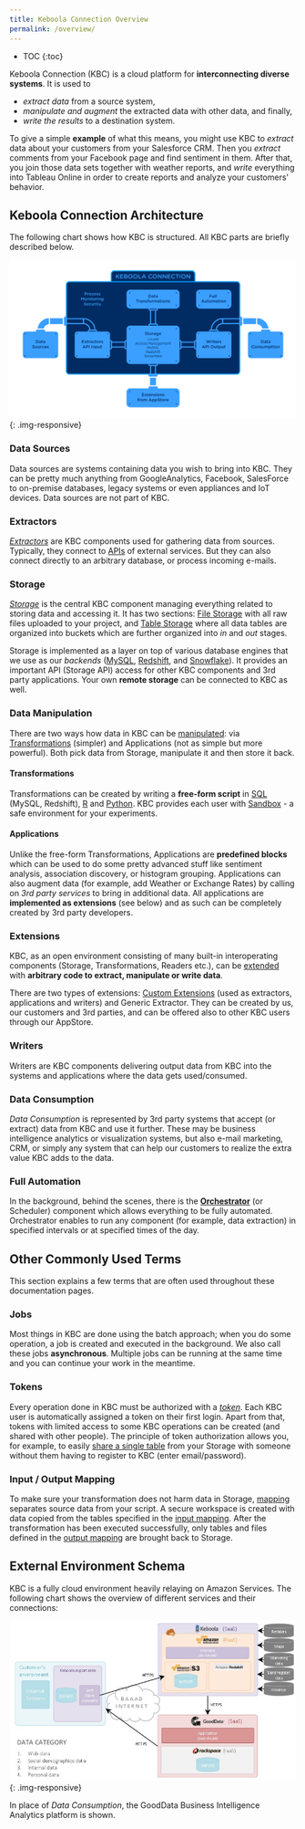 ```yaml
---
title: Keboola Connection Overview
permalink: /overview/
---
```


* TOC
{:toc}

Keboola Connection (KBC) is a cloud platform for **interconnecting diverse systems**. It is used to

- *extract data* from a source system, 
- *manipulate and augment* the extracted data with other data, and finally, 
- *write the results* to a destination system.

To give a simple **example** of what this means, you might use KBC to *extract* data about your customers from your Salesforce CRM. 
Then you *extract* comments from your Facebook page and find sentiment in them. 
After that, you join those data sets together with weather reports, and *write* everything into Tableau Online 
in order to create reports and analyze your customers' behavior. 

## Keboola Connection Architecture

The following chart shows how KBC is structured. All KBC parts are briefly described below.

![KBC Structure Chart](/overview/KBC_structureTest.png){: .img-responsive}

### Data Sources
Data sources are systems containing data you wish to bring into KBC. They can be pretty much anything from GoogleAnalytics, 
Facebook, SalesForce to on-premise databases, legacy systems or even appliances and IoT devices. Data sources are not part of KBC.

### Extractors
[*Extractors*](/extractors/) are KBC components used for gathering data from sources. 
Typically, they connect to [APIs](https://en.wikipedia.org/wiki/Web_API) of external
services. But they can also connect directly to an arbitrary database, or process incoming e-mails.

### Storage
[*Storage*](/storage/) is the central KBC component managing everything related to storing data and accessing it.
It has two sections: [File Storage](/storage/file-uploads/) with all raw files uploaded 
to your project, and [Table Storage](/storage/tables/) where all data tables are organized 
into buckets which are further organized into *in* and *out* stages.

Storage is implemented as a layer on top of various database engines that we use as our *backends* ([MySQL](https://www.mysql.com/),
[Redshift](https://aws.amazon.com/redshift/), and [Snowflake](http://www.snowflake.net/)). 
It provides an important API (Storage API) access for other KBC components and 3rd party applications. 
Your own **remote storage** can be connected to KBC as well.

### Data Manipulation
There are two ways how data in KBC can be [manipulated](/manipulation/): via [Transformations](/manipulation/transformations/) 
(simpler) and Applications (not as simple but more powerful). Both pick data from Storage, manipulate it and then store it back. 

#### Transformations
Transformations can be created by writing a **free-form script** in
[SQL](https://en.wikipedia.org/wiki/SQL) (MySQL, Redshift), [R](https://www.r-project.org/about.html) and
[Python](https://www.python.org/about/). KBC provides each user with [Sandbox](/manipulation/transformations/sandbox/) - a safe environment for your experiments. 

#### Applications
Unlike the free-form Transformations, Applications are **predefined blocks** which can be used to do some pretty
advanced stuff like sentiment analysis, association discovery, or histogram grouping.
Applications can also augment data (for example, add Weather or Exchange Rates) by calling on *3rd party services* to bring in additional data. 
All applications are **implemented as extensions** (see below) and as such can be completely created by 3rd party developers.

### Extensions
KBC, as an open environment consisting of many built-in interoperating components (Storage, Transformations, Readers etc.), 
can be [extended](https://developers.keboola.com/extend/) with **arbitrary code to extract, manipulate or write data**. 

There are two types of extensions: [Custom Extensions](https://developers.keboola.com/extend/) 
(used as extractors, applications and writers) and Generic Extractor. 
They can be created by us, our customers and 3rd parties, and can be offered also to other KBC users through our AppStore.

### Writers
Writers are KBC components delivering output data from KBC into the systems and applications where the data gets used/consumed.

### Data Consumption
*Data Consumption* is represented by 3rd party systems that accept (or extract) data from KBC and use it further. 
These may be business intelligence analytics or visualization systems, but also e-mail marketing, CRM, 
or simply any system that can help our customers to realize the extra value KBC adds to the data.

### Full Automation
In the background, behind the scenes, there is the [**Orchestrator**](/overview/tutorial/automate/) 
(or Scheduler) component which allows everything to be fully automated. 
Orchestrator enables to run any component (for example, data extraction) in specified intervals or at specified times of the day.

## Other Commonly Used Terms
This section explains a few terms that are often used throughout these documentation pages. 

### Jobs
Most things in KBC are done using the batch approach; when you do some operation, a job is created
and executed in the background. We also call these jobs **asynchronous**. Multiple jobs can be running at the same 
time and you can continue your work in the meantime. 

### Tokens
Every operation done in KBC must be authorized with a [*token*](/storage/tokens/). Each KBC user is automatically assigned a token on their first login. 
Apart from that, tokens with limited access to some KBC operations can be created (and shared with other people). 
The principle of token authorization allows you, for example, to easily [share a single table](/overview/tutorial/management/#user-management) 
from your Storage with someone without them having to register to KBC (enter email/password).

### Input / Output Mapping
To make sure your transformation does not harm data in Storage, [mapping](/manipulation/transformations/#mappings) separates 
source data from your script. A secure workspace is created with data copied from the tables specified 
in the [input mapping](/manipulation/transformations/#input-mapping).
After the transformation has been executed successfully, only tables and files defined 
in the [output mapping](/manipulation/transformations/#output-mapping) are brought back to Storage. 

## External Environment Schema

KBC is a fully cloud environment heavily relaying on Amazon Services. The following chart shows the overview
of different services and their connections:

![External Environment Schema](/overview/kbc_environment.png){: .img-responsive}

In place of *Data Consumption*, the GoodData Business Intelligence Analytics platform is shown.

